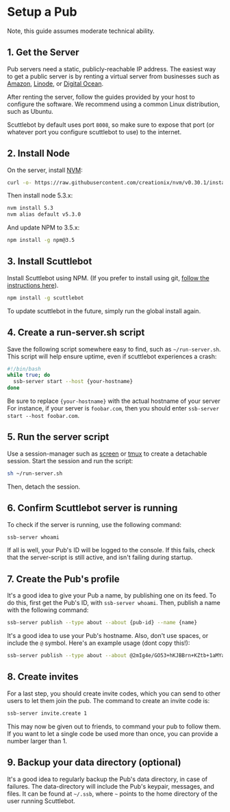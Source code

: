 # Setup a Pub

Note, this guide assumes moderate technical ability.

## 1. Get the Server

Pub servers need a static, publicly-reachable IP address.
The easiest way to get a public server is by renting a virtual server from businesses such as [Amazon](https://aws.amazon.com/), [Linode](https://www.linode.com/), or [Digital Ocean](https://www.digitalocean.com/).

After renting the server, follow the guides provided by your host to configure the software.
We recommend using a common Linux distribution, such as Ubuntu.

Scuttlebot by default uses port `8008`, so make sure to expose that port (or whatever port you configure scuttlebot to use) to the internet.

## 2. Install Node

On the server, install [NVM](https://github.com/creationix/nvm):

```bash
curl -o- https://raw.githubusercontent.com/creationix/nvm/v0.30.1/install.sh | bash
```

Then install node 5.3.x:

```bash
nvm install 5.3
nvm alias default v5.3.0
```

And update NPM to 3.5.x:

```bash
npm install -g npm@3.5
```

## 3. Install Scuttlebot

Install Scuttlebot using NPM.
(If you prefer to install using git, [follow the instructions here](./install.md)).

```bash
npm install -g scuttlebot
```

To update scuttlebot in the future, simply run the global install again.

## 4. Create a run-server.sh script

Save the following script somewhere easy to find, such as `~/run-server.sh`.
This script will help ensure uptime, even if scuttlebot experiences a crash:

```bash
#!/bin/bash
while true; do
  ssb-server start --host {your-hostname}
done
```

Be sure to replace `{your-hostname}` with the actual hostname of your server
For instance, if your server is `foobar.com`, then you should enter `ssb-server start --host foobar.com`.

## 5. Run the server script

Use a session-manager such as [screen](https://www.rackaid.com/blog/linux-screen-tutorial-and-how-to/) or [tmux](https://wiki.archlinux.org/index.php/Tmux) to create a detachable session.
Start the session and run the script:

```bash
sh ~/run-server.sh
```

Then, detach the session.

## 6. Confirm Scuttlebot server is running

To check if the server is running, use the following command:

```bash
ssb-server whoami
```

If all is well, your Pub's ID will be logged to the console.
If this fails, check that the server-script is still active, and isn't failing during startup.

## 7. Create the Pub's profile

It's a good idea to give your Pub a name, by publishing one on its feed.
To do this, first get the Pub's ID, with `ssb-server whoami`.
Then, publish a name with the following command:

```bash
ssb-server publish --type about --about {pub-id} --name {name}
```

It's a good idea to use your Pub's hostname.
Also, don't use spaces, or include the `@` symbol.
Here's an example usage (dont copy this!):

```bash
ssb-server publish --type about --about @2mIg4e/GO53+hKJBBrn+KZtb+1aMYazb/9FGEHoQp3U=.ed25519 --name foobar.com
```

## 8. Create invites

For a last step, you should create invite codes, which you can send to other users to let them join the pub.
The command to create an invite code is:

```bash
ssb-server invite.create 1
```

This may now be given out to friends, to command your pub to follow them.
If you want to let a single code be used more than once, you can provide a number larger than 1.

## 9. Backup your data directory (optional)

It's a good idea to regularly backup the Pub's data directory, in case of failures.
The data-directory will include the Pub's keypair, messages, and files.
It can be found at `~/.ssb`, where `~` points to the home directory of the user running Scuttlebot.
